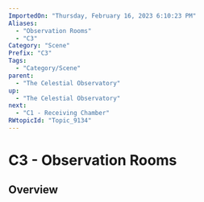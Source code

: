 ```yaml
---
ImportedOn: "Thursday, February 16, 2023 6:10:23 PM"
Aliases:
  - "Observation Rooms"
  - "C3"
Category: "Scene"
Prefix: "C3"
Tags:
  - "Category/Scene"
parent:
  - "The Celestial Observatory"
up:
  - "The Celestial Observatory"
next:
  - "C1 - Receiving Chamber"
RWtopicId: "Topic_9134"
---
```

# C3 - Observation Rooms
## Overview
